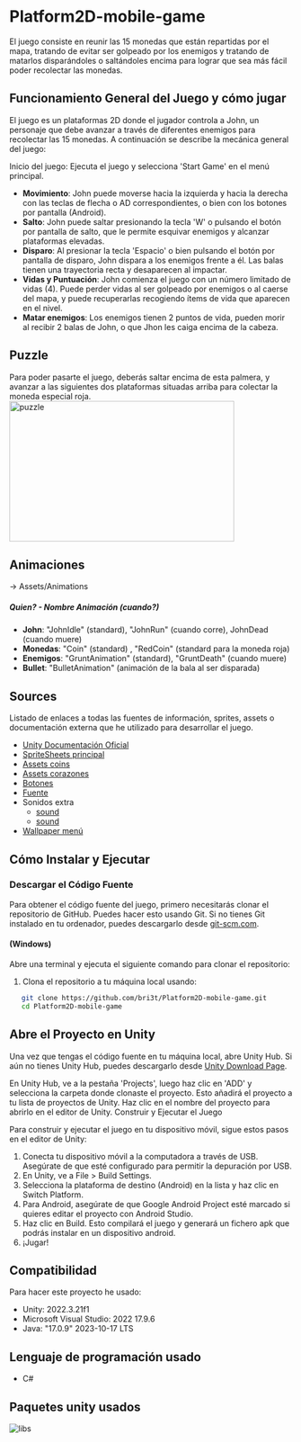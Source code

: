 # Platform2D-mobile-game

El juego consiste en reunir las 15 monedas que están repartidas por el mapa, tratando de evitar ser golpeado por los enemigos y tratando de matarlos disparándoles o saltándoles encima para lograr que sea más fácil poder recolectar las monedas.

## Funcionamiento General del Juego y cómo jugar

El juego es un plataformas 2D donde el jugador controla a John, un personaje que debe avanzar a través de diferentes enemigos para recolectar las 15 monedas. A continuación se describe la mecánica general del juego:

Inicio del juego: Ejecuta el juego y selecciona 'Start Game' en el menú principal.

- **Movimiento**: John puede moverse hacia la izquierda y hacia la derecha con las teclas de flecha o AD correspondientes, o bien con los botones por pantalla (Android).
- **Salto**: John puede saltar presionando la tecla 'W' o pulsando el botón por pantalla de salto, que le permite esquivar enemigos y alcanzar plataformas elevadas.
- **Disparo**: Al presionar la tecla 'Espacio' o bien pulsando el botón por pantalla de disparo, John dispara a los enemigos frente a él. Las balas tienen una trayectoria recta y desaparecen al impactar.
- **Vidas y Puntuación**: John comienza el juego con un número limitado de vidas (4). Puede perder vidas al ser golpeado por enemigos o al caerse del mapa, y puede recuperarlas recogiendo ítems de vida que aparecen en el nivel.
- **Matar enemigos**: Los enemigos tienen 2 puntos de vida, pueden morir al recibir 2 balas de John, o que Jhon les caiga encima de la cabeza.

## Puzzle
Para poder pasarte el juego, deberás saltar encima de esta palmera, y avanzar a las siguientes dos plataformas situadas arriba para colectar la moneda especial roja.
<br>
<img src="https://github.com/bri3t/Platform2D-mobile-game/assets/120582826/5cc7f77d-4625-428a-9d93-cd944449f3ed" alt="puzzle" width="400" height="250">

## Animaciones
-&gt; Assets/Animations
##### Quien? - Nombre Animación (cuando?)
- **John**: "JohnIdle" (standard), "JohnRun" (cuando corre), JohnDead (cuando muere)
- **Monedas**: "Coin" (standard) , "RedCoin" (standard para la moneda roja)
- **Enemigos**: "GruntAnimation" (standard), "GruntDeath" (cuando muere)
- **Bullet**: "BulletAnimation" (animación de la bala al ser disparada)

## Sources
Listado de enlaces a todas las fuentes de información, sprites, assets o documentación externa que he utilizado para desarrollar el juego.

- [Unity Documentación Oficial](https://unity.com/docs)
- [SpriteSheets principal](https://didigameboy.itch.io/jambo-jungle-free-sprites-asset-pack)
- [Assets coins](https://laredgames.itch.io/gems-coins-free)
- [Assets corazones](https://nicolemariet.itch.io/pixel-heart-animation-32x32-16x16-freebie)
- [Botones](https://void1gaming.itch.io/pixel-buttons)
- [Fuente](https://www.dafont.com/es/search.php?q=Minecraft)
- Sonidos extra
   - [sound](https://elements.envato.com/es/sound-effects/coin)
   - [sound](https://www.fesliyanstudios.com/royalty-free-music/downloads-c/8-bit-music/6)
- [Wallpaper menú](https://wallpaper.mob.org/pc/image/artistic-pixel_art-mountain-waterfall-1035817.html#google_vignette)

## Cómo Instalar y Ejecutar

### Descargar el Código Fuente
Para obtener el código fuente del juego, primero necesitarás clonar el repositorio de GitHub. Puedes hacer esto usando Git. Si no tienes Git instalado en tu ordenador, puedes descargarlo desde [git-scm.com](https://git-scm.com/downloads).

#### (Windows)
Abre una terminal y ejecuta el siguiente comando para clonar el repositorio:
1. Clona el repositorio a tu máquina local usando:
```bash
   git clone https://github.com/bri3t/Platform2D-mobile-game.git
   cd Platform2D-mobile-game
```
## Abre el Proyecto en Unity

Una vez que tengas el código fuente en tu máquina local, abre Unity Hub. Si aún no tienes Unity Hub, puedes descargarlo desde [Unity Download Page](https://unity.com/download).

En Unity Hub, ve a la pestaña 'Projects', luego haz clic en 'ADD' y selecciona la carpeta donde clonaste el proyecto. Esto añadirá el proyecto a tu lista de proyectos de Unity. Haz clic en el nombre del proyecto para abrirlo en el editor de Unity.
Construir y Ejecutar el Juego

Para construir y ejecutar el juego en tu dispositivo móvil, sigue estos pasos en el editor de Unity:
1. Conecta tu dispositivo móvil a la computadora a través de USB. Asegúrate de que esté configurado para permitir la depuración por USB.
2. En Unity, ve a File &gt; Build Settings.
3. Selecciona la plataforma de destino (Android) en la lista y haz clic en Switch Platform.
4. Para Android, asegúrate de que Google Android Project esté marcado si quieres editar el proyecto con Android Studio.
5. Haz clic en Build. Esto compilará el juego y generará un fichero apk que podrás instalar en un dispositivo android.
6. ¡Jugar!

## Compatibilidad
Para hacer este proyecto he usado:
- Unity: 2022.3.21f1
- Microsoft Visual Studio: 2022 17.9.6
- Java: "17.0.9" 2023-10-17 LTS

## Lenguaje de programación usado
- C#

## Paquetes unity usados

![libs](https://github.com/bri3t/Platform2D-mobile-game/assets/120582826/bf2a03e8-98ee-4bf6-88d7-e55d4d154aae)

